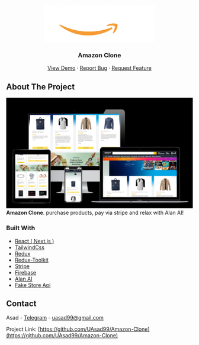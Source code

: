 <div align="center">
  <a href="https://github.com/UAsad99/Programming-Blog">
    <img src="/public/logo.png" alt="Logo" width="300" height="100">
  </a>

  <h3 align="center">Amazon Clone</h3>

  <p align="center">
    <a href="https://amazon-clone-next-stripe.vercel.app">View Demo</a>
    ·
    <a href="https://github.com/UAsad99/Amazon-Clone/issues">Report Bug</a>
    ·
    <a href="https://github.com/UAsad99/Amazon-Clone/issues">Request Feature</a>
  </p>
</div>

<!-- ABOUT THE PROJECT -->
## About The Project

<img alt="Project Overview" src="public/amazon-overview.png" />
<b>Amazon Clone</b>. purchase products, pay via stripe and relax with Alan AI!

### Built With

* [React ( Next.js )](https://nextjs.org)
* [TailwindCss](https://tailwindcss.com)
* [Redux](https://redux.js.org)
* [Redux-Toolkit](https://redux-toolkit.js.org)
* [Stripe](https://stripe.com)
* [Firebase](https://firebase.google.com)
* [Alan AI](https://alan.app)
* [Fake Store Api](https://fakestoreapi.com)

## Contact

Asad - [Telegram](https://t.me/ua_tm) - uasad99@gmail.com

Project Link: [https://github.com/UAsad99/Amazon-Clone](https://github.com/UAsad99/Amazon-Clone)
